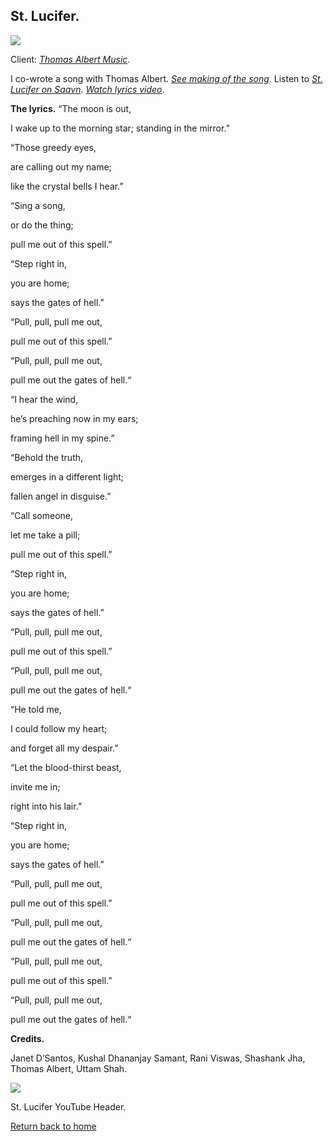 ## St. Lucifer.

![](https://66.media.tumblr.com/08f1c7efa4a68d7b65525553f3a5a392/a4c6536c061003f6-f3/s540x810/f7512d56f9e0270060b89aadbf3a2c6a0767c05b.gif)

Client: [_Thomas Albert Music_](https://www.instagram.com/thomasalbertmusic).

I co-wrote a song with Thomas Albert. [_See making of the song_](https://www.youtube.com/watch?v=ycdXPY99Eeg). Listen to [_St. Lucifer on Saavn_](https://www.saavn.com/song/st.-lucifer-pull-me-out-feat.-thomas-albert--rani-viswas/FD1caDEBb2c). [_Watch lyrics video_](https://www.youtube.com/watch?v=1T4-8pfGwYE).

**The lyrics.**
“The moon is out,

I wake up to the morning star; 
standing in the mirror.”

“Those greedy eyes,

are calling out my name;

like the crystal bells I hear.”

“Sing a song,

or do the thing;

pull me out of this spell.”

“Step right in,

you are home;

says the gates of hell.”

“Pull, pull, pull me out,

pull me out of this spell.”

“Pull, pull, pull me out,

pull me out the gates of hell.“

“I hear the wind,

he’s preaching now in my ears;

framing hell in my spine.”

“Behold the truth,

emerges in a different light;

fallen angel in disguise.”

“Call someone,

let me take a pill;

pull me out of this spell.”

“Step right in,

you are home;

says the gates of hell.”

“Pull, pull, pull me out,

pull me out of this spell.”

“Pull, pull, pull me out,

pull me out the gates of hell.“

“He told me,

I could follow my heart;

and forget all my despair.”

“Let the blood-thirst beast,

invite me in;

right into his lair.”

“Step right in,

you are home;

says the gates of hell.”

“Pull, pull, pull me out,

pull me out of this spell.”

“Pull, pull, pull me out,

pull me out the gates of hell.“

“Pull, pull, pull me out,

pull me out of this spell.”

“Pull, pull, pull me out,

pull me out the gates of hell.“

**Credits.**

Janet D’Santos, Kushal Dhananjay Samant, Rani Viswas, Shashank Jha, Thomas Albert, Uttam Shah.

![](https://66.media.tumblr.com/ae4bb51ac2082980e4e1b412fdc03cee/a4c6536c061003f6-e2/s540x810/68035b637405fe6f52933fe6ca90fae8a4e8f341.jpg)

St. Lucifer YouTube Header.

[Return back to home](https://kvshvl.github.io/index.html)
